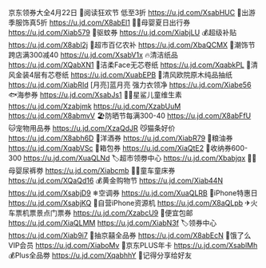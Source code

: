 京东领券大全4月22日
📖阅读狂欢节 低至3折
https://u.jd.com/XsabHUC
👚出游季服饰真5折
https://u.jd.com/X8abEl1
👶🏻母婴夏日出行券
https://u.jd.com/Xiab579
🦟驱蚊券
https://u.jd.com/XiabjLU
💰超级补贴
https://u.jd.com/X8abl2j
🌽超市百亿农补
https://u.jd.com/XbaQCMX
📿潮饰节跨店满300减40
https://u.jd.com/XsabV1x
🔥清洁纸品
https://u.jd.com/XQabXN1
🧻洁柔Face无芯卷纸 
https://u.jd.com/XqabkPL
🧻清风金装4层有芯卷纸
https://u.jd.com/XuabEPB
🧻清风欧院原木纯品抽纸
https://u.jd.com/XiabRId
[月亮]蓝月亮 强力衣领净
https://u.jd.com/Xiabe56
🐟海参券
https://u.jd.com/XsabJs1 
👶🏻星鲨儿童维生素
https://u.jd.com/Xzabjmk
https://u.jd.com/XzabUuM
https://u.jd.com/X8abmvV
🏖防晒节每满300-40
https://u.jd.com/X8abFfU
🐱宠物用品券
https://u.jd.com/XzaQdJR
😼猫条好价
https://u.jd.com/X8abh6D
🥃洋酒券
https://u.jd.com/XiabR79 
🍚粮油券
https://u.jd.com/XqabVSc
🧳箱包券
https://u.jd.com/XiaQtE2 
🧳收纳券600-300
https://u.jd.com/XuaQLNd 
🏷超市领劵中心
https://u.jd.com/Xbabjqx
👶🏻母婴尿裤劵
https://u.jd.com/Xiabcmb
👶🏻童车童床券
https://u.jd.com/XQaQd16
💰黄金购物节
https://u.jd.com/Xiab44N
https://u.jd.com/XsabjD9
❄空调券
https://u.jd.com/XuaQLRB
📱iPhone特惠日
https://u.jd.com/XsabjKQ 
📱自营iPhone资源机
https://u.jd.com/X8aQLpb
✈火车票机票景点门票券
https://u.jd.com/XzabcU9
🚚便宜包邮
https://u.jd.com/XiaQLMM
https://u.jd.com/XiabN3f
🏷领券中心
https://u.jd.com/Xiab9i7
🎲抽京囍全品券
https://u.jd.com/X8abEcN
🛵饿了么VIP会员
https://u.jd.com/XiaboMv
👑京东PLUS年卡
https://u.jd.com/XsablMh
💰Plus全品劵
https://u.jd.com/XqabhhY
🤩记得分享给好友